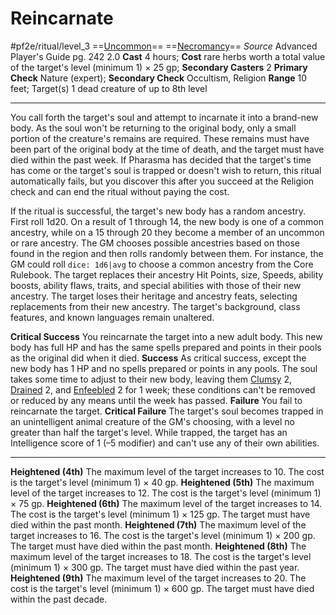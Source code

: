 # Reincarnate
#pf2e/ritual/level_3
==[Uncommon](../../../../../TTRPGShare-Pathfinder-2E-Vault/rules/traits/uncommon.md)== ==[Necromancy](../../../../../TTRPGShare-Pathfinder-2E-Vault/rules/traits/necromancy.md)==
*Source* Advanced Player's Guide pg. 242 2.0
**Cast** 4 hours; **Cost** rare herbs worth a total value of the target's level (minimum 1) × 25 gp; **Secondary Casters** 2
**Primary Check** Nature (expert); **Secondary Check** Occultism, Religion
**Range** 10 feet; Target(s) 1 dead creature of up to 8th level

---
You call forth the target's soul and attempt to incarnate it into a brand-new body. As the soul won't be returning to the original body, only a small portion of the creature's remains are required. These remains must have been part of the original body at the time of death, and the target must have died within the past week. If Pharasma has decided that the target's time has come or the target's soul is trapped or doesn't wish to return, this ritual automatically fails, but you discover this after you succeed at the Religion check and can end the ritual without paying the cost.

If the ritual is successful, the target's new body has a random ancestry. First roll 1d20. On a result of 1 through 14, the new body is one of a common ancestry, while on a 15 through 20 they become a member of an uncommon or rare ancestry. The GM chooses possible ancestries based on those found in the region and then rolls randomly between them. For instance, the GM could roll `dice: 1d6|avg` to choose a common ancestry from the Core Rulebook. The target replaces their ancestry Hit Points, size, Speeds, ability boosts, ability flaws, traits, and special abilities with those of their new ancestry. The target loses their heritage and ancestry feats, selecting replacements from their new ancestry. The target's background, class features, and known languages remain unaltered.

**Critical Success** You reincarnate the target into a new adult body. This new body has full HP and has the same spells prepared and points in their pools as the original did when it died.
**Success** As critical success, except the new body has 1 HP and no spells prepared or points in any pools. The soul takes some time to adjust to their new body, leaving them [Clumsy](../../../Conditions/Clumsy.md) 2, [Drained](../../../Conditions/Drained.md) 2, and [Enfeebled](../../../Conditions/Enfeebled.md) 2 for 1 week; these conditions can't be removed or reduced by any means until the week has passed.
**Failure** You fail to reincarnate the target.
**Critical Failure** The target's soul becomes trapped in an unintelligent animal creature of the GM's choosing, with a level no greater than half the target's level. While trapped, the target has an Intelligence score of 1 (–5 modifier) and can't use any of their own abilities.

<hr>

**Heightened (4th)** The maximum level of the target increases to 10. The cost is the target's level (minimum 1) × 40 gp.
**Heightened (5th)** The maximum level of the target increases to 12. The cost is the target's level (minimum 1) × 75 gp.
**Heightened (6th)** The maximum level of the target increases to 14. The cost is the target's level (minimum 1) × 125 gp. The target must have died within the past month.
**Heightened (7th)** The maximum level of the target increases to 16. The cost is the target's level (minimum 1) × 200 gp. The target must have died within the past month.
**Heightened (8th)** The maximum level of the target increases to 18. The cost is the target's level (minimum 1) × 300 gp. The target must have died within the past year.
**Heightened (9th)** The maximum level of the target increases to 20. The cost is the target's level (minimum 1) × 600 gp. The target must have died within the past decade.
